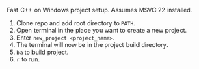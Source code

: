 Fast C++ on Windows project setup.
Assumes MSVC 22 installed.

1. Clone repo and add root directory to `PATH`.
2. Open terminal in the place you want to create a new project.
3. Enter `new_project <project_name>`.
4. The terminal will now be in the project build directory.
5. `ba` to build project.
6. `r` to run.